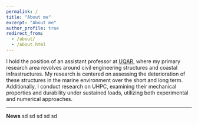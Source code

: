 ```yaml
---
permalink: /
title: "About me"
excerpt: "About me"
author_profile: true
redirect_from:
  - /about/
  - /about.html
---
```


I hold the position of an assistant professor at  [UQAR](https://www.uqar.ca/universite/a-propos-de-l-uqar/departements/departement-de-mathematiques-informatique-et-genie/chen-xuande), where my primary research area revolves around civil engineering structures and coastal infrastructures. My research is centered on assessing the deterioration of these structures in the marine environment over the short and long term. Additionally, I conduct research on UHPC, examining their mechanical properties and durability under sustained loads, utilizing both experimental and numerical approaches.

---
**News**
sd
sd
sd
sd
sd





